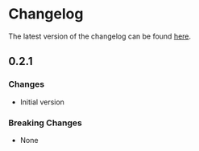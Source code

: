 # Changelog

The latest version of the changelog can be found [here](/Azure/bicep-registry-modules/blob/main/avm/res/power-bi-dedicated/capacity/CHANGELOG.md).

## 0.2.1

### Changes

- Initial version

### Breaking Changes

- None

